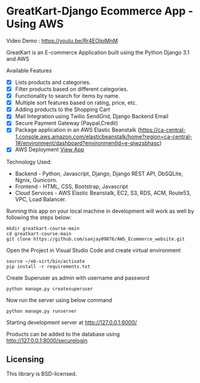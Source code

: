 # GreatKart-Django Ecommerce App - Using AWS

Video Demo : https://youtu.be/Rr4EOIpiMnM

GreatKart is an E-commerce Application built using the Python Django 3.1 and AWS

Available Features

- [x] Lists products and categories.
- [x] Filter products based on different categories.
- [x] Functionality to search for items by name.
- [x] Multiple sort features based on rating, price, etc.
- [x] Adding products to the Shopping Cart
- [x] Mail Integration using Twilio SendGrid, Django Backend Email
- [x] Secure Payment Gateway (Paypal,Credit)
- [x] Package application in an AWS Elastic Beanstalk (https://ca-central-1.console.aws.amazon.com/elasticbeanstalk/home?region=ca-central-1#/environment/dashboard?environmentId=e-qiwzsbhasc)
- [x] AWS Deployment  [View App](https://www.ecommercecloudcart.com/)

Technology Used:
* Backend - Python, Javascript,  Django, Django REST API, DbSQLite, Ngnix, Gunicorn.
* Frontend - HTML, CSS, Bootstrap, Javascript
* Cloud Services - AWS Elastic Beanstalk, EC2, S3, RDS, ACM, Route53, VPC, Load Balancer. 


Running this app on your local machine in development will work as
well by following the steps below:


```
mkdir greatkart-course-main
cd greatkart-course-main
git clone https://github.com/sanjay09876/AWS_Ecommerce_website.git
```

Open the Project in Visual Studio Code and create virtual environment

```
source ~/eb-virt/bin/activate 
pip install -r requirements.txt
```
Create Superuser as admin with username and password
```
python manage.py createsuperuser
```

Now run the server using below command
```
python manage.py runserver
```

Starting development server at http://127.0.0.1:8000/



Products can be added to the database using http://127.0.0.1:8000/securelogin


## Licensing

This library is BSD-licensed.

